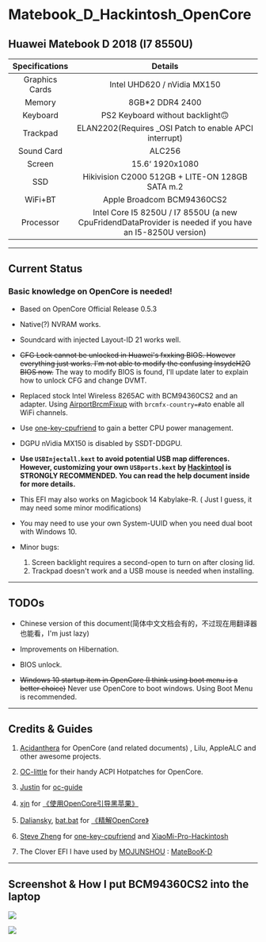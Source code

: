 # Matebook_D_Hackintosh_OpenCore

## Huawei Matebook D 2018 (I7 8550U)

| Specifications | Details                                                                                                            |
|:--------------:|:------------------------------------------------------------------------------------------------------------------:|
| Graphics Cards | Intel UHD620 / nVidia MX150                                                                                        |
| Memory         | 8GB*2 DDR4 2400                                                                                                    |
| Keyboard       | PS2 Keyboard without backlight🙃                                                                                   |
| Trackpad       | ELAN2202(Requires _OSI Patch to enable APCI interrupt)                                                             |
| Sound Card     | ALC256                                                                                                             |
| Screen         | 15.6‘ 1920x1080                                                                                                    |
| SSD            | Hikivision C2000 512GB + LITE-ON 128GB SATA m.2                                                                    |
| WiFi+BT        | Apple Broadcom BCM94360CS2                                                                                         |
| Processor      | Intel Core I5 8250U / I7 8550U (a new CpuFridendDataProvider is needed if you have an I5-8250U version) |

---------

## Current Status

### **Basic knowledge on OpenCore is needed!**

* Based on OpenCore Official Release 0.5.3

* Native(?) NVRAM works.

* Soundcard with injected Layout-ID 21 works well.

* ~~CFG Lock cannot be unlocked in Huawei's fxxking BIOS. However everything just works. I'm not able to modify the confusing InsydeH2O BIOS now.~~
    The way to modify BIOS is found, I'll update later to explain how to unlock CFG and change DVMT.

* Replaced stock Intel Wireless 8265AC with BCM94360CS2 and an adapter. Using [AirportBrcmFixup](https://github.com/acidanthera/AirportBrcmFixup) with `brcmfx-country=#a`to enable all WiFi channels.

* Use [one-key-cpufriend](https://github.com/stevezhengshiqi/one-key-cpufriend) to gain a better CPU power management.

* DGPU nVidia MX150 is disabled by SSDT-DDGPU.

* **Use `USBInjectall.kext` to avoid potential USB map differences. However, customizing your own `USBports.kext` by [Hackintool](http://headsoft.com.au/download/mac/Hackintool.zip) is STRONGLY RECOMMENDED. You can read the help document inside for more details.**


* This EFI may also works on Magicbook 14 Kabylake-R. ( Just I guess, it may need some minor modifications)

* You may need to use your own System-UUID when you need dual boot with Windows 10.  

* Minor bugs: 
    1. Screen backlight requires a second-open to turn on after closing lid.
    2. Trackpad doesn't work and a USB mouse is needed when installing.

------

## TODOs

* Chinese version of this document(简体中文文档会有的，不过现在用翻译器也能看，I'm just lazy)

* Improvements on Hibernation.

* BIOS unlock.

* ~~Windows 10 startup item in OpenCore (I think using boot menu is a better choice)~~
    Never use OpenCore to boot windows. Using Boot Menu is recommended.

------

## Credits &  Guides

1. [Acidanthera](https://github.com/acidanthera) for OpenCore (and related documents) , Lilu, AppleALC and other awesome projects.

2. [OC-little](https://github.com/daliansky/OC-little) for their handy ACPI Hotpatches for OpenCore.

3. [Justin](https://github.com/cattyhouse) for  [oc-guide](https://github.com/cattyhouse/oc-guide) 

4. [xjn](https://github.com/xjn819) for [《使用OpenCore引导黑苹果》](https://blog.xjn819.com/?p=543)

5. [Daliansky](https://github.com/daliansky), [bat.bat](https://github.com/williambj1) for [《精解OpenCore》](https://blog.daliansky.net/OpenCore-BootLoader.html)

6. [Steve Zheng](https://github.com/stevezhengshiqi) for [one-key-cpufriend](https://github.com/stevezhengshiqi/one-key-cpufriend) and [XiaoMi-Pro-Hackintosh](https://github.com/daliansky/XiaoMi-Pro-Hackintosh)

7. The Clover EFI I have used by [MOJUNSHOU](https://github.com/MOJUNSHOU) : [MateBooK-D](https://github.com/MOJUNSHOU/MateBooK-D)

-----
## Screenshot & How I put BCM94360CS2 into the laptop

![  ](https://github.com/Zero-zer0/Matebook_D_Hackintosh_OpenCore/blob/master/截屏2019-12-22下午10.28.37.png)

![   ](https://github.com/Zero-zer0/Matebook_D_Hackintosh_OpenCore/blob/master/BCM94360CS2.jpg)



